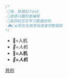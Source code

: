 ```cpp
/*
-👋嗨，我是@2fand
-👀我感兴趣的是编程
-🌱我目前正在学习数据结构
-🎮/📊现在在做游戏或者学数据库
*/
```
- 🤖=人机
- *🤖=人机*
- **🤖=人机**
- ***🤖=人机***

[共创](https://www.ccw.site/student/62613eabf77fd75482f41571)
